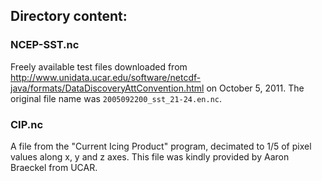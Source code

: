 ## Directory content:

### NCEP-SST.nc
Freely available test files downloaded from http://www.unidata.ucar.edu/software/netcdf-java/formats/DataDiscoveryAttConvention.html on October 5, 2011.
The original file name was `2005092200_sst_21-24.en.nc`.


### CIP.nc
A file from the "Current Icing Product" program, decimated to 1/5 of pixel values
along x, y and z axes. This file was kindly provided by Aaron Braeckel from UCAR.
